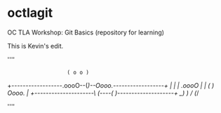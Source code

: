 # octlagit
OC TLA Workshop: Git Basics (repository for learning)

This is Kevin's edit.

''''

                       ( o o )
+------------------.oooO--(_)--Oooo.------------------+
|                                                     |
|                    .oooO                            |
|                    (   )   Oooo.                    |
+---------------------\ (----(   )--------------------+
                       \_)    ) /
                             (_/

''''

